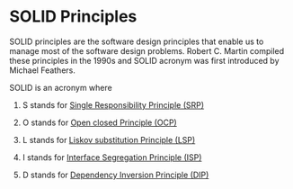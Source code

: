 # SOLID Principles

SOLID principles are the software design principles that enable us to manage most of the software design problems. Robert C. Martin compiled these principles in the 1990s and SOLID acronym was first introduced by Michael Feathers.

SOLID is an acronym where

1. S stands for [Single Responsibility Principle (SRP)](https://github.com/TanvirArjel/SolidPrinciples/tree/main/SingleResponsibilityPrinciple)

2. O stands for [Open closed Principle (OCP)](https://github.com/TanvirArjel/SolidPrinciples/tree/main/OpenClosedPrinciple)

3. L stands for [Liskov substitution Principle (LSP)](https://github.com/TanvirArjel/SolidPrinciples/tree/main/LiskovSubstitutionPrinciple)

4. I stands for [Interface Segregation Principle (ISP)](https://github.com/TanvirArjel/SolidPrinciples/tree/main/InterfaceSegregationPrinciple)

5. D stands for [Dependency Inversion Principle (DIP)](https://github.com/TanvirArjel/SolidPrinciples/tree/main/DependencyInversionPrinciple)
